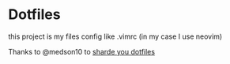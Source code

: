 # Dotfiles

this project is my files config like .vimrc (in my case I use neovim)


Thanks to @medson10 to [sharde you dotfiles](https://github.com/medson10/dotfiles)
